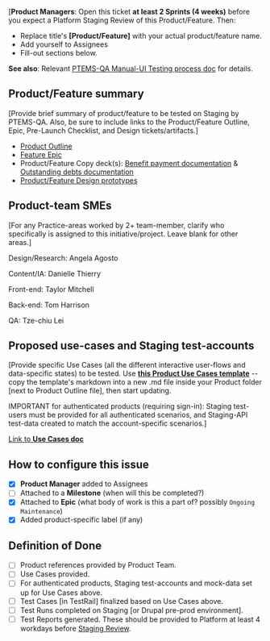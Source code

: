 \[**Product Managers**: Open this ticket **at least 2 Sprints (4 weeks)** before you expect a Platform Staging Review of this Product/Feature.  Then:
- Replace title's **[Product/Feature]** with your actual product/feature name.
- Add yourself to Assignees
- Fill-out sections below.

**See also**: Relevant [PTEMS-QA Manual-UI Testing process doc](https://github.com/department-of-veterans-affairs/va.gov-team/blob/master/teams/vsa/engineering/qa/manual-ui-testing-process.md) for details.

## Product/Feature summary

\[Provide brief summary of product/feature to be tested on Staging by PTEMS-QA. Also, be sure to include links to the Product/Feature Outline, Epic, Pre-Launch Checklist, and Design tickets/artifacts.]

- [Product Outline](https://github.com/department-of-veterans-affairs/va.gov-team/tree/master/products/identity-personalization/my-va)
- [Feature Epic](https://github.com/department-of-veterans-affairs/va.gov-team/issues/43332)
- Product/Feature Copy deck(s): [Benefit payment documentation](https://github.com/department-of-veterans-affairs/va.gov-team/blob/master/products/identity-personalization/my-va/payment-history/documentation/benefit-payments-FE-documentation.md) & [Outstanding debts documentation](https://github.com/department-of-veterans-affairs/va.gov-team/blob/master/products/identity-personalization/my-va/payment-history/documentation/outstanding-debts-FE-documentation.md)
- [Product/Feature Design prototypes](https://www.sketch.com/s/9b0e6efc-423a-4354-9db3-ab2083d566c9/a/rb3RzvK)

## Product-team SMEs

\[For any Practice-areas worked by 2+ team-member, clarify who specifically is assigned to this initiative/project. Leave blank for other areas.\]

Design/Research: Angela Agosto

Content/IA: Danielle Thierry

Front-end: Taylor Mitchell

Back-end: Tom Harrison

QA: Tze-chiu Lei

## Proposed use-cases and Staging test-accounts

\[Provide specific Use Cases (all the different interactive user-flows and data-specific states) to be tested.  Use **[this Product Use Cases template](https://github.com/department-of-veterans-affairs/va.gov-team/blob/master/teams/vsa/design/product-use-cases-template.md)** -- copy the template's markdown into a new .md file inside your Product folder [next to Product Outline file], then start updating.

IMPORTANT for authenticated products (requiring sign-in): Staging test-users must be provided for all authenticated scenarios, and Staging-API test-data created to match the account-specific scenarios.]

[Link to **Use Cases doc**](https://github.com/department-of-veterans-affairs/va.gov-team-sensitive/blob/master/Administrative/vagov-users/staging-test-accounts-myva-payment-info-v2.md)

## How to configure this issue

- [X] **Product Manager** added to Assignees
- [ ] Attached to a **Milestone** (when will this be completed?)
- [X] Attached to **Epic** (what body of work is this a part of? possibly `Ongoing Maintenance`)
- [X] Added product-specific label (if any)

## Definition of Done

- [ ] Product references provided by Product Team.
- [ ] Use Cases provided.
- [ ] For authenticated products, Staging test-accounts and mock-data set up for Use Cases above.
- [ ] Test Cases [in TestRail] finalized based on Use Cases above.
- [ ] Test Runs completed on Staging [or Drupal pre-prod environment].
- [ ] Test Reports generated.  These should be provided to Platform at least 4 workdays before [Staging Review](https://depo-platform-documentation.scrollhelp.site/collaboration-cycle/Staging-review.1810137181.html).
